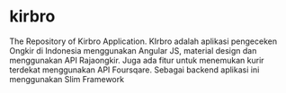 # kirbro
The Repository of Kirbro Application. KIrbro adalah aplikasi pengeceken Ongkir di Indonesia menggunakan Angular JS, material design dan menggunakan API Rajaongkir. Juga ada fitur untuk menemukan kurir terdekat menggunakan API Foursqare. Sebagai backend aplikasi ini menggunakan Slim Framework
